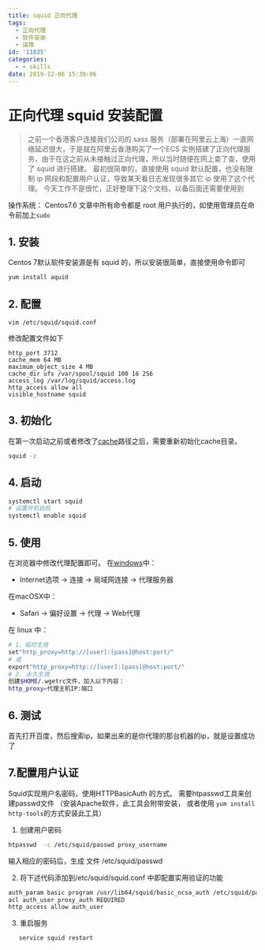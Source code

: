 ```yaml
---
title: squid 正向代理
tags:
  - 正向代理
  - 软件安装
  - 运维
id: '11835'
categories:
  - - skills
date: 2019-12-06 15:39:06
---
```


# 正向代理 squid 安装配置

> 之前一个香港客户连接我们公司的 sass 服务（部署在阿里云上海）一直网络延迟很大，于是就在阿里云香港购买了一个ECS 实例搭建了正向代理服务，由于在这之前从未接触过正向代理，所以当时随便在网上查了查，使用了 squid 进行搭建。 最初很简单的，直接使用 squid 默认配置，也没有限制 ip 网段和配置用户认证，导致某天看日志发现很多其它 ip 使用了这个代理。 今天工作不是很忙，正好整理下这个文档，以备后面还需要使用到

操作系统： Centos7.6 文章中所有命令都是 root 用户执行的，如使用管理员在命令前加上`sudo`

## 1\. 安装

Centos 7默认软件安装源是有 squid 的，所以安装很简单，直接使用命令即可

```bash
yum install aquid
```

## 2\. 配置

```
vim /etc/squid/squid.conf
```

修改配置文件如下

```properties
http_port 3712
cache_mem 64 MB
maximum_object_size 4 MB
cache_dir ufs /var/spool/squid 100 16 256
access_log /var/log/squid/access.log
http_access allow all
visible_hostname squid
```

## 3\. 初始化

在第一次启动之前或者修改了[cache](https://www.centos.bz/tag/cache/)路径之后，需要重新初始化cache目录。

```bash
squid -z
```

## 4\. 启动

```bash
systemctl start squid
# 设置开机自启
systemctl enable squid
```

## 5\. 使用

在浏览器中修改代理配置即可。 在[windows](https://www.centos.bz/category/other-system/windows/)中：

*   Internet选项 -> 连接 -> 局域网连接 -> 代理服务器

在macOSX中：

*   Safari -> 偏好设置 -> 代理 -> Web代理

在 linux 中：

```bash
# 1、临时生效
set"http_proxy=http://[user]:[pass]@host:port/"
# 或
export"http_proxy=http://[user]:[pass]@host:port/"
# 2. 永久生效
创建$HOME/.wgetrc文件，加入以下内容：
http_proxy=代理主机IP:端口
```

## 6\. 测试

首先打开百度，然后搜索ip。如果出来的是你代理的那台机器的ip，就是设置成功了

## 7.配置用户认证

Squid实现用户名密码，使用HTTPBasicAuth 的方式。 需要htpasswd工具来创建passwd文件 （安装Apache软件，此工具会附带安装， 或者使用 `yum install http-tools`的方式安装此工具）

1.  创建用户密码

```bash
htpasswd  -c /etc/squid/passwd proxy_username
```

输入相应的密码后，生成 文件 /etc/squid/passwd

2.  将下述代码添加到/etc/squid/squid.conf 中即配置实用验证的功能

```bash
auth_param basic program /usr/lib64/squid/basic_ncsa_auth /etc/squid/passwd
acl auth_user proxy_auth REQUIRED
http_access allow auth_user
```

3.  重启服务

```bash
   service squid restart
```